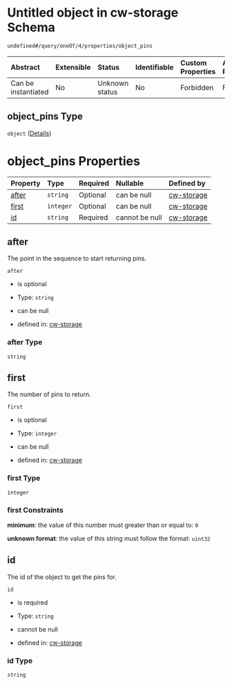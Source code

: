 # Untitled object in cw-storage Schema

```txt
undefined#/query/oneOf/4/properties/object_pins
```



| Abstract            | Extensible | Status         | Identifiable | Custom Properties | Additional Properties | Access Restrictions | Defined In                                                         |
| :------------------ | :--------- | :------------- | :----------- | :---------------- | :-------------------- | :------------------ | :----------------------------------------------------------------- |
| Can be instantiated | No         | Unknown status | No           | Forbidden         | Forbidden             | none                | [cw-storage.json\*](schema/cw-storage.json "open original schema") |

## object\_pins Type

`object` ([Details](cw-storage-querymsg-oneof-objectpins-properties-object_pins.md))

# object\_pins Properties

| Property        | Type      | Required | Nullable       | Defined by                                                                                                                                                       |
| :-------------- | :-------- | :------- | :------------- | :--------------------------------------------------------------------------------------------------------------------------------------------------------------- |
| [after](#after) | `string`  | Optional | can be null    | [cw-storage](cw-storage-querymsg-oneof-objectpins-properties-object_pins-properties-after.md "undefined#/query/oneOf/4/properties/object_pins/properties/after") |
| [first](#first) | `integer` | Optional | can be null    | [cw-storage](cw-storage-querymsg-oneof-objectpins-properties-object_pins-properties-first.md "undefined#/query/oneOf/4/properties/object_pins/properties/first") |
| [id](#id)       | `string`  | Required | cannot be null | [cw-storage](cw-storage-querymsg-oneof-objectpins-properties-object_pins-properties-id.md "undefined#/query/oneOf/4/properties/object_pins/properties/id")       |

## after

The point in the sequence to start returning pins.

`after`

*   is optional

*   Type: `string`

*   can be null

*   defined in: [cw-storage](cw-storage-querymsg-oneof-objectpins-properties-object_pins-properties-after.md "undefined#/query/oneOf/4/properties/object_pins/properties/after")

### after Type

`string`

## first

The number of pins to return.

`first`

*   is optional

*   Type: `integer`

*   can be null

*   defined in: [cw-storage](cw-storage-querymsg-oneof-objectpins-properties-object_pins-properties-first.md "undefined#/query/oneOf/4/properties/object_pins/properties/first")

### first Type

`integer`

### first Constraints

**minimum**: the value of this number must greater than or equal to: `0`

**unknown format**: the value of this string must follow the format: `uint32`

## id

The id of the object to get the pins for.

`id`

*   is required

*   Type: `string`

*   cannot be null

*   defined in: [cw-storage](cw-storage-querymsg-oneof-objectpins-properties-object_pins-properties-id.md "undefined#/query/oneOf/4/properties/object_pins/properties/id")

### id Type

`string`
